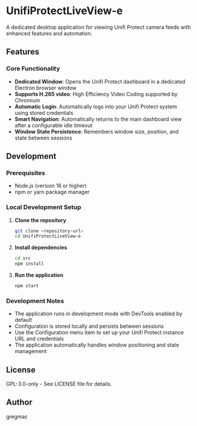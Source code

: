 # UnifiProtectLiveView-e

A dedicated desktop application for viewing Unifi Protect camera feeds with enhanced features and automation.

## Features

### Core Functionality

- **Dedicated Window**: Opens the Unifi Protect dashboard in a dedicated Electron browser window
- **Supports H.265 video**: High Efficiency Video Coding supported by Chromium
- **Automatic Login**: Automatically logs into your Unifi Protect system using stored credentials
- **Smart Navigation**: Automatically returns to the main dashboard view after a configurable idle timeout
- **Window State Persistence**: Remembers window size, position, and state between sessions

## Development

### Prerequisites
- Node.js (version 16 or higher)
- npm or yarn package manager

### Local Development Setup

1. **Clone the repository**
   ```bash
   git clone <repository-url>
   cd UnifiProtectLiveView-e
   ```

2. **Install dependencies**
   ```bash
   cd src
   npm install
   ```

3. **Run the application**
   ```bash
   npm start
   ```

### Development Notes
- The application runs in development mode with DevTools enabled by default
- Configuration is stored locally and persists between sessions
- Use the Configuration menu item to set up your Unifi Protect instance URL and credentials
- The application automatically handles window positioning and state management

## License

GPL-3.0-only - See LICENSE file for details.

## Author

gregmac 